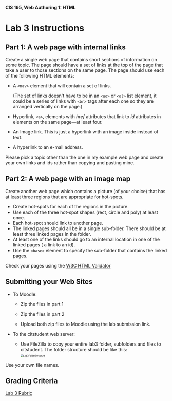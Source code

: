 **CIS 195, Web Authoring 1: HTML**

# Lab 3 Instructions



## Part 1: A web page with internal links

Create a single web page that contains short sections of information on some topic. The page should have a set of links at the top of the page that take a user to those sections on the same page. The page should use each of the following HTML elements:

- A `<nav>` element that will contain a set of links. 

  (The set of links doesn't have to be in an `<uo>` or `<ol>` list element, it could be a series of links with `<br>` tags after each one so they are arranged vertically on the page.)

- Hyperlink, `<a>`, elements with *href* attributes that link to *id* attributes in elements on the same page&mdash;at least four.

- An Image link. This is just a hyperlink with an image inside instead of text.

- A hyperlink to an e-mail address.

Please pick a topic other than the one in my example web page and create your own links and ids rather than copying and pasting mine.

## Part 2: A web page with an image map

Create another web page which contains a picture (of your choice) that has at least three regions that are appropriate for hot-spots.  

- Create hot-spots for each of the regions in the picture. 
- Use each of the three hot-spot shapes (rect, circle and poly) at least once.
- Each hot-spot should link to another page.
- The linked pages should all be in a single sub-folder. There should be at least three linked pages in the folder.
- At least one of the links should go to an internal location in one of the linked pages ( a link to an id).
- Use the `<base>` element to specify the sub-folder that contains the linked pages.

Check your pages using the [W3C HTML Validator](https://validator.w3.org)  



## Submitting your Web Sites

- To Moodle:

  - Zip the files in part 1


  - Zip the files in part 2


  - Upload both zip files to Moodle using the lab submission link.

- To the citstudent web server:

  - Use FileZilla to copy your entire lab3 folder, subfolders and files to citstudent. The folder structure should be like this:  
    <img src="/Users/birdb/Projects/CIS195-CourseMaterials/Labs/Lab03/Lab3FolderStructure.png" alt="Lab3FolderStructure" style="zoom:50%;" />

Use your own file names.

## Grading Criteria

[Lab 3 Rubric](Lab3Rubric-CIS195.htm)

  



